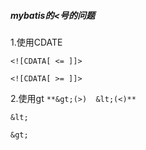 ##### mybatis的<号的问题

1.使用CDATE

`<![CDATA[ <= ]]>`

`<![CDATA[ >= ]]>`

2.使用gt `**&gt;(>)  &lt;(<)**`  

`&lt;`

`&gt;`